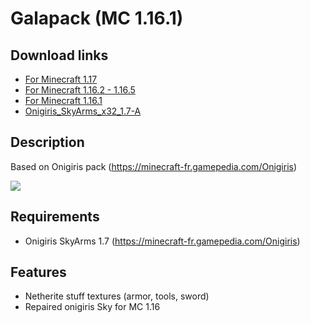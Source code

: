 # Galapack (MC 1.16.1)
## Download links
- [For Minecraft 1.17](https://github.com/galathil/Galapack/releases/download/1.3.0/Galapack_1.3.0.zip)
- [For Minecraft 1.16.2 - 1.16.5](https://github.com/galathil/Galapack/releases/download/1.2.0/Galapack_1.2.0.zip)
- [For Minecraft 1.16.1](https://github.com/galathil/Galapack/releases/download/1.1.0/Galapack_1.1.0.zip)
- [Onigiris_SkyArms_x32_1.7-A](https://github.com/galathil/Galapack/releases/download/1.1.0/Onigiris_SkyArms_x32_1.7-A.zip)

## Description
Based on Onigiris pack (https://minecraft-fr.gamepedia.com/Onigiris)

![](https://static.galathil.fr/img/github/galapack.png)

## Requirements
- Onigiris SkyArms 1.7 (https://minecraft-fr.gamepedia.com/Onigiris)

## Features

- Netherite stuff textures (armor, tools, sword)
- Repaired onigiris Sky for MC 1.16
